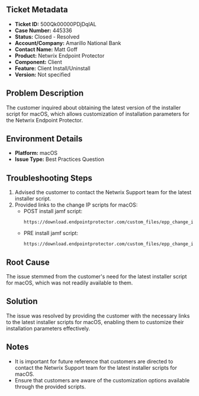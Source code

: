 ## Ticket Metadata
- **Ticket ID:** 500Qk00000PDjDqIAL
- **Case Number:** 445336
- **Status:** Closed - Resolved
- **Account/Company:** Amarillo National Bank
- **Contact Name:** Matt Goff
- **Product:** Netwrix Endpoint Protector
- **Component:** Client
- **Feature:** Client Install/Uninstall
- **Version:** Not specified

## Problem Description
The customer inquired about obtaining the latest version of the installer script for macOS, which allows customization of installation parameters for the Netwrix Endpoint Protector.

## Environment Details
- **Platform:** macOS
- **Issue Type:** Best Practices Question

## Troubleshooting Steps
1. Advised the customer to contact the Netwrix Support team for the latest installer script.
2. Provided links to the change IP scripts for macOS:
   - POST install jamf script: 
     ```
     https://download.endpointprotector.com/custom_files/epp_change_ip_epp_run.zip
     ```
   - PRE install jamf script: 
     ```
     https://download.endpointprotector.com/custom_files/epp_change_ip_preinstall.sh.zip
     ```

## Root Cause
The issue stemmed from the customer's need for the latest installer script for macOS, which was not readily available to them.

## Solution
The issue was resolved by providing the customer with the necessary links to the latest installer scripts for macOS, enabling them to customize their installation parameters effectively.

## Notes
- It is important for future reference that customers are directed to contact the Netwrix Support team for the latest installer scripts for macOS.
- Ensure that customers are aware of the customization options available through the provided scripts.
